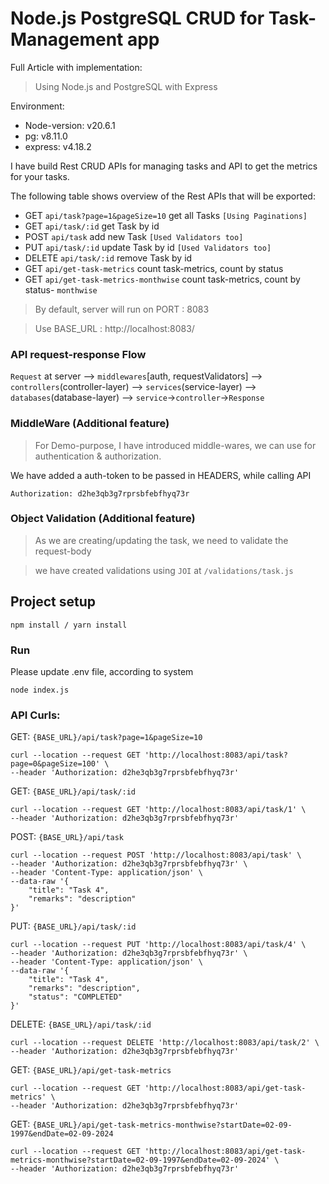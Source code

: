 # Node.js PostgreSQL CRUD for Task-Management app

Full Article with implementation:
> Using Node.js and PostgreSQL with Express

Environment:
- Node-version: v20.6.1
- pg: v8.11.0
- express: v4.18.2

I have build Rest CRUD APIs for managing tasks and API to get the metrics for your tasks.

The following table shows overview of the Rest APIs that will be exported:

- GET     `api/task?page=1&pageSize=10`	            get all Tasks `[Using Paginations]`
- GET     `api/task/:id`         get Task by id
- POST    `api/task`             add new Task `[Used Validators too]`
- PUT     `api/task/:id`         update Task by id `[Used Validators too]`
- DELETE  `api/task/:id`         remove Task by id
- GET     `api/get-task-metrics`   count task-metrics, count by status
- GET     `api/get-task-metrics-monthwise`  count task-metrics, count by status- `monthwise`

> By default, server will run on PORT : 8083

> Use BASE_URL : http://localhost:8083/

### API request-response Flow
`Request` at server --> `middlewares`[auth, requestValidators] --> `controllers`(controller-layer) --> `services`(service-layer) --> `databases`(database-layer) --> `service`->`controller`->`Response`

### MiddleWare (Additional feature)
> For Demo-purpose, I have introduced middle-wares, we can use for authentication & authorization.

We have added a auth-token to be passed in HEADERS, while calling API
```
Authorization: d2he3qb3g7rprsbfebfhyq73r
```

### Object Validation (Additional feature)
> As we are creating/updating the task, we need to validate the request-body

> we have created validations using `JOI` at `/validations/task.js`

## Project setup
```
npm install / yarn install
```

### Run
Please update .env file, according to system
```
node index.js
```

### API Curls:
GET: `{BASE_URL}/api/task?page=1&pageSize=10`
```
curl --location --request GET 'http://localhost:8083/api/task?page=0&pageSize=100' \
--header 'Authorization: d2he3qb3g7rprsbfebfhyq73r'
```

GET: `{BASE_URL}/api/task/:id`
```
curl --location --request GET 'http://localhost:8083/api/task/1' \
--header 'Authorization: d2he3qb3g7rprsbfebfhyq73r'
```

POST: `{BASE_URL}/api/task`
```
curl --location --request POST 'http://localhost:8083/api/task' \
--header 'Authorization: d2he3qb3g7rprsbfebfhyq73r' \
--header 'Content-Type: application/json' \
--data-raw '{
    "title": "Task 4",
    "remarks": "description"
}'
```

PUT: `{BASE_URL}/api/task/:id`
```
curl --location --request PUT 'http://localhost:8083/api/task/4' \
--header 'Authorization: d2he3qb3g7rprsbfebfhyq73r' \
--header 'Content-Type: application/json' \
--data-raw '{
    "title": "Task 4",
    "remarks": "description",
    "status": "COMPLETED"
}'
```

DELETE: `{BASE_URL}/api/task/:id`
```
curl --location --request DELETE 'http://localhost:8083/api/task/2' \
--header 'Authorization: d2he3qb3g7rprsbfebfhyq73r'
```

GET: `{BASE_URL}/api/get-task-metrics`
```
curl --location --request GET 'http://localhost:8083/api/get-task-metrics' \
--header 'Authorization: d2he3qb3g7rprsbfebfhyq73r'
```

GET: `{BASE_URL}/api/get-task-metrics-monthwise?startDate=02-09-1997&endDate=02-09-2024`
```
curl --location --request GET 'http://localhost:8083/api/get-task-metrics-monthwise?startDate=02-09-1997&endDate=02-09-2024' \
--header 'Authorization: d2he3qb3g7rprsbfebfhyq73r'
```